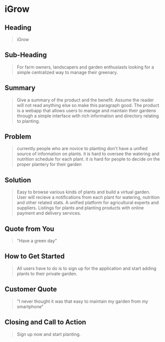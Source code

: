 # iGrow #

<!-- 
> This material was originally posted [here](http://www.quora.com/What-is-Amazons-approach-to-product-development-and-product-management). It is reproduced here for posterities sake.

There is an approach called "working backwards" that is widely used at Amazon. They work backwards from the customer, rather than starting with an idea for a product and trying to bolt customers onto it. While working backwards can be applied to any specific product decision, using this approach is especially important when developing new products or features.

For new initiatives a product manager typically starts by writing an internal press release announcing the finished product. The target audience for the press release is the new/updated product's customers, which can be retail customers or internal users of a tool or technology. Internal press releases are centered around the customer problem, how current solutions (internal or external) fail, and how the new product will blow away existing solutions.

If the benefits listed don't sound very interesting or exciting to customers, then perhaps they're not (and shouldn't be built). Instead, the product manager should keep iterating on the press release until they've come up with benefits that actually sound like benefits. Iterating on a press release is a lot less expensive than iterating on the product itself (and quicker!).

If the press release is more than a page and a half, it is probably too long. Keep it simple. 3-4 sentences for most paragraphs. Cut out the fat. Don't make it into a spec. You can accompany the press release with a FAQ that answers all of the other business or execution questions so the press release can stay focused on what the customer gets. My rule of thumb is that if the press release is hard to write, then the product is probably going to suck. Keep working at it until the outline for each paragraph flows. 

Oh, and I also like to write press-releases in what I call "Oprah-speak" for mainstream consumer products. Imagine you're sitting on Oprah's couch and have just explained the product to her, and then you listen as she explains it to her audience. That's "Oprah-speak", not "Geek-speak".

Once the project moves into development, the press release can be used as a touchstone; a guiding light. The product team can ask themselves, "Are we building what is in the press release?" If they find they're spending time building things that aren't in the press release (overbuilding), they need to ask themselves why. This keeps product development focused on achieving the customer benefits and not building extraneous stuff that takes longer to build, takes resources to maintain, and doesn't provide real customer benefit (at least not enough to warrant inclusion in the press release).
 -->
 
## Heading ##
  > iGrow

## Sub-Heading ##
  > For farm owners, landscapers and garden enthusiasts looking for a simple centralized way to manage their greenary.

## Summary ##
  > Give a summary of the product and the benefit. Assume the reader will not read anything else so make this paragraph good.
  > The product is a webapp that allows users to manage and maintain their gardens through a simple interface with rich information and directory relating to planting. 

## Problem ##
  > currently people who are novice to planting don't have a unified source of information on plants.
  > it is hard to oversee the watering and nutrition schedule for each plant.
  > it is hard for people to decide on the proper plantery for their garden

## Solution ##
  > Easy to browse various kinds of plants and build a virtual garden.
  > User will recieve a notifications from each plant for watering, nutrition and other related stats.
  > A unified platform for agricultural experts and suppliers.
  > Listings for plants and planting products with online payment and delivery services. 

## Quote from You ##
  > "Have a green day"

## How to Get Started ##
  > All users have to do is to sign up for the application and start adding plants to their private garden.

## Customer Quote ##
  > "I never thought it was that easy to maintain my garden from my smartphone"

## Closing and Call to Action ##
  > Sign up now and start planting.
